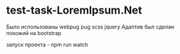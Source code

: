 # test-task-LoremIpsum.Net

Было использованы webpug pug scss jquery
Адаптив был сделан похожий на bootstrap

запуск проекта -  npm run watch
